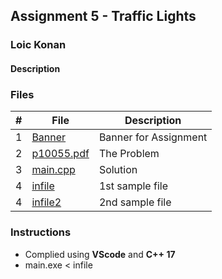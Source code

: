 ## Assignment 5 - Traffic Lights

### Loic Konan

#### Description


### Files

|   #   | File                   | Description           |
| :---: | ---------------------- | --------------------- |
|   1   | [Banner](Banner)       | Banner for Assignment |
|   2   | [p10055.pdf](P161.pdf) | The Problem           |
|   3   | [main.cpp](main.cpp)   | Solution              |
|   4   | [infile](infile)       | 1st sample file       |
|   4   | [infile2](infile2)     | 2nd sample file       |

### Instructions

- Complied using **VScode** and **C++ 17**
- main.exe < infile
